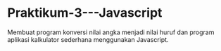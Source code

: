 # Praktikum-3---Javascript
Membuat program konversi nilai angka menjadi nilai huruf dan program aplikasi kalkulator sederhana menggunakan Javascript.
